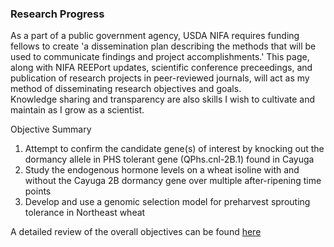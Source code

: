 ### Research Progress   

As a part of a public government agency, USDA NIFA requires funding fellows to create 'a dissemination plan describing the methods that will be used to communicate findings and project accomplishments.' This page, along with NIFA REEPort updates, scientific conference preceedings, and publication of research projects in peer-reviewed journals, will act as my method of disseminating research objectives and goals.   
Knowledge sharing and transparency are also skills I wish to cultivate and maintain as I grow as a scientist.

Objective Summary  
1. Attempt to confirm the candidate gene(s) of interest by knocking out the dormancy allele in PHS tolerant gene (QPhs.cnl-2B.1) found in Cayuga  
2. Study the endogenous hormone levels on a wheat isoline with and without the Cayuga 2B dormancy gene over multiple after-ripening time points  
3. Develop and use a genomic selection model for preharvest sprouting tolerance in Northeast wheat   

A detailed review of the overall objectives can be found [here](https://shantel-martinez.github.io/objectives.html)  
